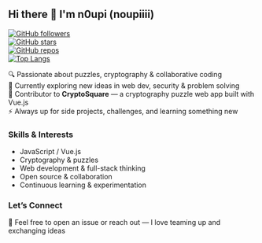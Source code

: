 ## Hi there 👋 I'm **n0upi** (noupiiii)

[![GitHub followers](https://img.shields.io/github/followers/noupiiii?style=for-the-badge)](https://github.com/noupiiii)  
[![GitHub stars](https://img.shields.io/github/stars/noupiiii?style=for-the-badge)](https://github.com/noupiiii?tab=stars)  
[![GitHub repos](https://img.shields.io/github/repos/noupiiii?style=for-the-badge)](https://github.com/noupiiii?tab=repositories)  
[![Top Langs](https://img.shields.io/github/languages/top/noupiiii?style=for-the-badge)](https://github.com/noupiiii)  

🔍 Passionate about puzzles, cryptography & collaborative coding  
🌱 Currently exploring new ideas in web dev, security & problem solving  
📂 Contributor to **CryptoSquare** — a cryptography puzzle web app built with Vue.js  
⚡ Always up for side projects, challenges, and learning something new  

### Skills & Interests  
- JavaScript / Vue.js  
- Cryptography & puzzles  
- Web development & full-stack thinking  
- Open source & collaboration  
- Continuous learning & experimentation  

### Let’s Connect  
💬 Feel free to open an issue or reach out — I love teaming up and exchanging ideas  
